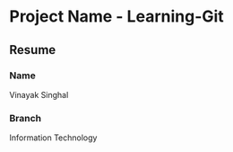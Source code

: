 # Project Name - Learning-Git

## Resume

### Name

Vinayak Singhal

### Branch

Information Technology
